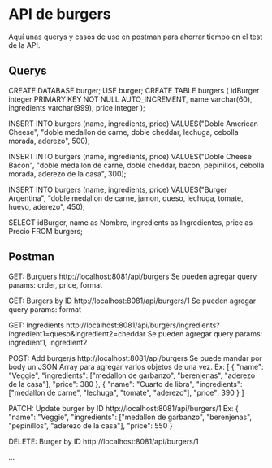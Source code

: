 # API de burgers

Aquí unas querys y casos de uso en postman para ahorrar tiempo en el test de la API.

## Querys

CREATE DATABASE burger;
USE burger;
CREATE TABLE burgers (
	idBurger integer PRIMARY KEY NOT NULL AUTO_INCREMENT,
    name varchar(60),
    ingredients varchar(999),
    price integer
);

INSERT INTO burgers (name, ingredients, price) VALUES("Doble American Cheese", "doble medallon de carne, doble cheddar, lechuga, cebolla morada, aderezo", 500);

INSERT INTO burgers (name, ingredients, price) VALUES("Doble Cheese Bacon", "doble medallon de carne, doble cheddar, bacon, pepinillos, cebolla morada, aderezo de la casa", 300);

INSERT INTO burgers (name, ingredients, price) VALUES("Burger Argentina", "doble medallon de carne, jamon, queso, lechuga, tomate, huevo, aderezo", 450);

SELECT idBurger, name as Nombre, ingredients as Ingredientes, price as Precio FROM burgers;

## Postman

GET: Burguers
http://localhost:8081/api/burgers
Se pueden agregar query params: order, price, format

GET: Burgers by ID
http://localhost:8081/api/burgers/1
Se pueden agregar query params: format

GET: Ingredients
http://localhost:8081/api/burgers/ingredients?ingredient1=queso&ingredient2=cheddar
Se pueden agregar query params: ingredient1, ingredient2

POST: Add burger/s
http://localhost:8081/api/burgers
Se puede mandar por body un JSON Array para agregar varios objetos de una vez.
Ex: [
      {
          "name": "Veggie",
          "ingredients": ["medallon de garbanzo", "berenjenas", "aderezo de la casa"],
          "price": 380
      },
      {
          "name": "Cuarto de libra",
          "ingredients": ["medallon de carne", "lechuga", "tomate", "aderezo"],
          "price": 390
      }
    ]
    
PATCH: Update burger by ID
http://localhost:8081/api/burgers/1
Ex:   {
          "name": "Veggie",
          "ingredients": ["medallon de garbanzo", "berenjenas", "pepinillos", "aderezo de la casa"],
          "price": 550
      }

DELETE: Burger by ID
http://localhost:8081/api/burgers/1

...
